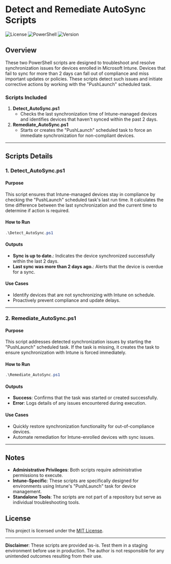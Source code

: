 # Detect and Remediate AutoSync Scripts

![License](https://img.shields.io/badge/license-MIT-blue.svg)
![PowerShell](https://img.shields.io/badge/powershell-5.1%2B-blue.svg)
![Version](https://img.shields.io/badge/version-1.0.1-green.svg)

## Overview
These two PowerShell scripts are designed to troubleshoot and resolve synchronization issues for devices enrolled in Microsoft Intune. Devices that fail to sync for more than 2 days can fall out of compliance and miss important updates or policies. These scripts detect such issues and initiate corrective actions by working with the "PushLaunch" scheduled task.

### Scripts Included
1. **Detect_AutoSync.ps1**
   - Checks the last synchronization time of Intune-managed devices and identifies devices that haven't synced within the past 2 days.
2. **Remediate_AutoSync.ps1**
   - Starts or creates the "PushLaunch" scheduled task to force an immediate synchronization for non-compliant devices.

---

## Scripts Details

### 1. Detect_AutoSync.ps1

#### Purpose
This script ensures that Intune-managed devices stay in compliance by checking the "PushLaunch" scheduled task's last run time. It calculates the time difference between the last synchronization and the current time to determine if action is required.

#### How to Run
```powershell
.\Detect_AutoSync.ps1
```

#### Outputs
- **Sync is up to date.**: Indicates the device synchronized successfully within the last 2 days.
- **Last sync was more than 2 days ago.**: Alerts that the device is overdue for a sync.

#### Use Cases
- Identify devices that are not synchronizing with Intune on schedule.
- Proactively prevent compliance and update delays.

---

### 2. Remediate_AutoSync.ps1

#### Purpose
This script addresses detected synchronization issues by starting the "PushLaunch" scheduled task. If the task is missing, it creates the task to ensure synchronization with Intune is forced immediately.

#### How to Run
```powershell
.\Remediate_AutoSync.ps1
```

#### Outputs
- **Success**: Confirms that the task was started or created successfully.
- **Error**: Logs details of any issues encountered during execution.

#### Use Cases
- Quickly restore synchronization functionality for out-of-compliance devices.
- Automate remediation for Intune-enrolled devices with sync issues.

---

## Notes
- **Administrative Privileges**: Both scripts require administrative permissions to execute.
- **Intune-Specific**: These scripts are specifically designed for environments using Intune's "PushLaunch" task for device management.
- **Standalone Tools**: The scripts are not part of a repository but serve as individual troubleshooting tools.

## License

This project is licensed under the [MIT License](https://opensource.org/licenses/MIT).

---

**Disclaimer**: These scripts are provided as-is. Test them in a staging environment before use in production. The author is not responsible for any unintended outcomes resulting from their use.
